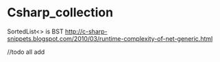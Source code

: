 # Csharp_collection
SortedList<> is BST
http://c-sharp-snippets.blogspot.com/2010/03/runtime-complexity-of-net-generic.html

//todo all add

